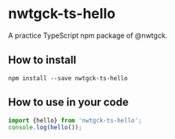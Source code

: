 # nwtgck-ts-hello

A practice TypeScript npm package of @nwtgck.

## How to install

```
npm install --save nwtgck-ts-hello
```

## How to use in your code


```ts
import {hello} from 'nwtgck-ts-hello';
console.log(hello());
```
